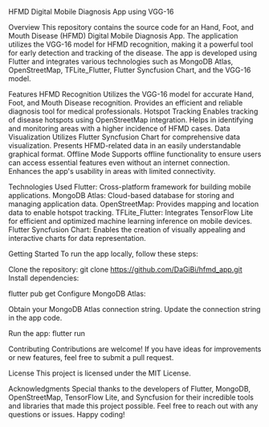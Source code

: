 HFMD Digital Mobile Diagnosis App using VGG-16

Overview
This repository contains the source code for an Hand, Foot, and Mouth Disease (HFMD) Digital Mobile Diagnosis App. 
The application utilizes the VGG-16 model for HFMD recognition, making it a powerful tool for early detection and tracking of the disease. 
The app is developed using Flutter and integrates various technologies such as MongoDB Atlas, OpenStreetMap, TFLite_Flutter, Flutter Syncfusion Chart, and the VGG-16 model.

Features
HFMD Recognition
Utilizes the VGG-16 model for accurate Hand, Foot, and Mouth Disease recognition.
Provides an efficient and reliable diagnosis tool for medical professionals.
Hotspot Tracking
Enables tracking of disease hotspots using OpenStreetMap integration.
Helps in identifying and monitoring areas with a higher incidence of HFMD cases.
Data Visualization
Utilizes Flutter Syncfusion Chart for comprehensive data visualization.
Presents HFMD-related data in an easily understandable graphical format.
Offline Mode
Supports offline functionality to ensure users can access essential features even without an internet connection.
Enhances the app's usability in areas with limited connectivity.

Technologies Used
Flutter: Cross-platform framework for building mobile applications.
MongoDB Atlas: Cloud-based database for storing and managing application data.
OpenStreetMap: Provides mapping and location data to enable hotspot tracking.
TFLite_Flutter: Integrates TensorFlow Lite for efficient and optimized machine learning inference on mobile devices.
Flutter Syncfusion Chart: Enables the creation of visually appealing and interactive charts for data representation.

Getting Started
To run the app locally, follow these steps:

Clone the repository:
git clone https://github.com/DaGiBi/hfmd_app.git
Install dependencies:

flutter pub get
Configure MongoDB Atlas:

Obtain your MongoDB Atlas connection string.
Update the connection string in the app code.

Run the app:
flutter run



Contributing
Contributions are welcome! If you have ideas for improvements or new features, feel free to submit a pull request.

License
This project is licensed under the MIT License.

Acknowledgments
Special thanks to the developers of Flutter, MongoDB, OpenStreetMap, TensorFlow Lite, and Syncfusion for their incredible tools and libraries that made this project possible.
Feel free to reach out with any questions or issues. Happy coding!
